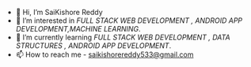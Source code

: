 - 👋 Hi, I’m SaiKishore Reddy
- 👀 I’m interested in *FULL STACK WEB DEVELOPMENT , ANDROID APP DEVELOPMENT,MACHINE LEARNING*.
- 🌱 I’m currently learning *FULL STACK WEB DEVELOPMENT , DATA STRUCTURES , ANDROID APP DEVELOPMENT*. 
- 📫 How to reach me - saikishorereddy533@gmail.com

<!---
saikishorereddy533/saikishorereddy533 is a ✨ special ✨ repository because its `README.md` (this file) appears on your GitHub profile.
You can click the Preview link to take a look at your changes.
--->
